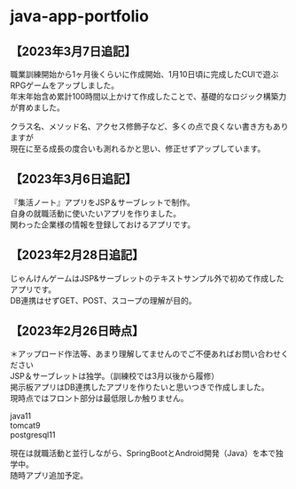 # java-app-portfolio
## 【2023年3月7日追記】  
職業訓練開始から1ヶ月後くらいに作成開始、1月10日頃に完成したCUIで遊ぶRPGゲームをアップしました。  
年末年始含め累計100時間以上かけて作成したことで、基礎的なロジック構築力が育めました。  

クラス名、メソッド名、アクセス修飾子など、多くの点で良くない書き方もありますが  
現在に至る成長の度合いも測れるかと思い、修正せずアップしています。

## 【2023年3月6日追記】  
『集活ノート』アプリをJSP＆サーブレットで制作。  
自身の就職活動に使いたいアプリを作りました。  
関わった企業様の情報を登録しておけるアプリです。  

## 【2023年2月28日追記】  
じゃんけんゲームはJSP&サーブレットのテキストサンプル外で初めて作成したアプリです。  
DB連携はせずGET、POST、スコープの理解が目的。  

## 【2023年2月26日時点】  
＊アップロード作法等、あまり理解してませんのでご不便あればお問い合わせください  
JSP＆サーブレットは独学。（訓練校では3月以後から履修）  
掲示板アプリはDB連携したアプリを作りたいと思いつきで作成しました。  
現時点ではフロント部分は最低限しか触りません。  
  
java11  
tomcat9  
postgresql11  
  
現在は就職活動と並行しながら、SpringBootとAndroid開発（Java）を本で独学中。  
随時アプリ追加予定。  

